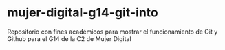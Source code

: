 # mujer-digital-g14-git-into
Repositorio con fines académicos para mostrar el funcionamiento de Git y Github para el G14 de la C2 de Mujer Digital
